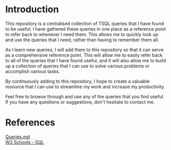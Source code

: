 # Introduction
This repository is a centralised collection of TSQL queries that I have found to be useful. I have gathered these queries in one place as a reference point to refer back to whenever I need them. This allows me to quickly look up and use the queries that I need, rather than having to remember them all.

As I learn new queries, I will add them to this repository so that it can serve as a comprehensive reference point. This will allow me to easily refer back to all of the queries that I have found useful, and it will also allow me to build up a collection of queries that I can use to solve various problems or accomplish various tasks.

By continuously adding to this repository, I hope to create a valuable resource that I can use to streamline my work and increase my productivity.

Feel free to browse through and use any of the queries that you find useful. If you have any questions or suggestions, don't hesitate to contact me.
# References
[Queries.md](https://github.com/nate-dkz/SQL-Server/blob/main/Queries.md)
</br>
[W3 Schools - SQL](https://www.w3schools.com/sql/default.asp)